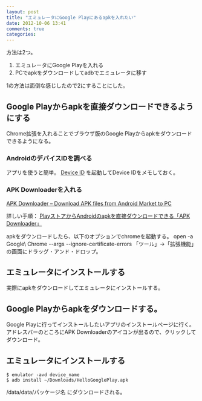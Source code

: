 ```yaml
---
layout: post
title: "エミュレータにGoogle Playにあるapkを入れたい"
date: 2012-10-06 13:41
comments: true
categories: 
---
```

方法は2つ。  

1. エミュレータにGoogle Playを入れる
2. PCでapkをダウンロードしてadbでエミュレータに移す

1の方法は面倒な感じしたので2にすることにした。

## Google Playからapkを直接ダウンロードできるようにする
Chrome拡張を入れることでブラウザ版のGoogle Playからapkをダウンロードできるようになる。

### AndroidのデバイスIDを調べる
アプリを使うと簡単。
[Device ID](https://play.google.com/store/apps/details?id=com.redphx.deviceid)
を起動してDevice IDをメモしておく。

### APK Downloaderを入れる
[APK Downloader – Download APK files from Android Market to PC](http://codekiem.com/2012/02/24/apk-downloader/)

詳しい手順：
[PlayストアからAndroidのapkを直接ダウンロードできる「APK Downloader」](http://www.teradas.net/archives/3894/)

apkをダウンロードしたら、以下のオプションでchromeを起動する。
    open -a Google\ Chrome --args --ignore-certificate-errors
「ツール」→「拡張機能」の画面にドラッグ・アンド・ドロップ。

## エミュレータにインストールする
実際にapkをダウンロードしてエミュレータにインストールする。

## Google Playからapkをダウンロードする。
Google Playに行ってインストールしたいアプリのインストールページに行く。  
アドレスバーのところにAPK Downloaderのアイコンが出るので、クリックしてダウンロード。  

## エミュレータにインストールする
    $ emulator -avd device_name
    $ adb install ~/Downloads/HelloGooglePlay.apk

/data/data/パッケージ名 にダウンロードされる。
